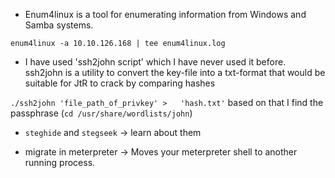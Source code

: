 - Enum4linux is a tool for enumerating information from Windows and Samba systems.

`enum4linux -a 10.10.126.168 | tee enum4linux.log`

- I have used 'ssh2john script' which I have never used it before. ssh2john is a utility to convert the key-file into a txt-format that would be suitable for JtR to crack by comparing hashes

`./ssh2john 'file_path_of_privkey' >   'hash.txt'`  based on that I find the passphrase (`cd /usr/share/wordlists/john`)

- `steghide` and `stegseek` -> learn about them

-  migrate in meterpreter -> Moves your meterpreter shell to another running process. 
